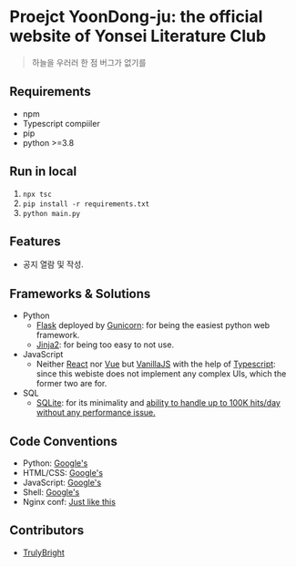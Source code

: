 # Proejct YoonDong-ju: the official website of Yonsei Literature Club
> 하늘을 우러러 한 점 버그가 없기를
## Requirements
* npm
* Typescript compiiler
* pip
* python >=3.8
## Run in local
1. `npx tsc`
1. `pip install -r requirements.txt`
1. `python main.py`
## Features
* 공지 열람 및 작성.
## Frameworks & Solutions
* Python
  * [Flask](https://flask.palletsprojects.com) deployed by [Gunicorn](https://gunicorn.org/): for being the easiest python web framework.
  * [Jinja2](https://jinja.palletsprojects.com/): for being too easy to not use.
* JavaScript
  * Neither [React](https://reactjs.org/) nor [Vue](https://v3.vuejs.org/) but [VanillaJS](http://vanilla-js.com) with the help of [Typescript](https://www.typescriptlang.org/): since this webiste does not implement any complex UIs, which the former two are for.
* SQL
  * [SQLite](https://www.sqlite.org): for its minimality and [ability to handle up to 100K hits/day without any performance issue.](https://www.sqlite.org/whentouse.html#:~:text=SQLite%20works%20great%20as%20the,should%20work%20fine%20with%20SQLite.)
## Code Conventions
* Python: [Google's](https://google.github.io/styleguide/pyguide.html)
* HTML/CSS: [Google's](https://google.github.io/styleguide/htmlcssguide.html)
* JavaScript: [Google's](https://google.github.io/styleguide/jsguide.html)
* Shell: [Google's](https://google.github.io/styleguide/shellguide.html)
* Nginx conf: [Just like this](https://www.nginx.com/resources/wiki/start/topics/examples/full/)
## Contributors
* [TrulyBright](https://github.com/TrulyBright)